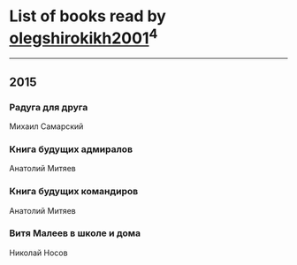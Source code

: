 # List of books read by [olegshirokikh2001](http://vk.com/id445474364)<sup>4</sup>
---

## 2015

### Радуга для друга
Михаил Самарский


### Книга будущих адмиралов
Анатолий Митяев


### Книга будущих командиров
Анатолий Митяев


### Витя Малеев в школе и дома
Николай Носов



